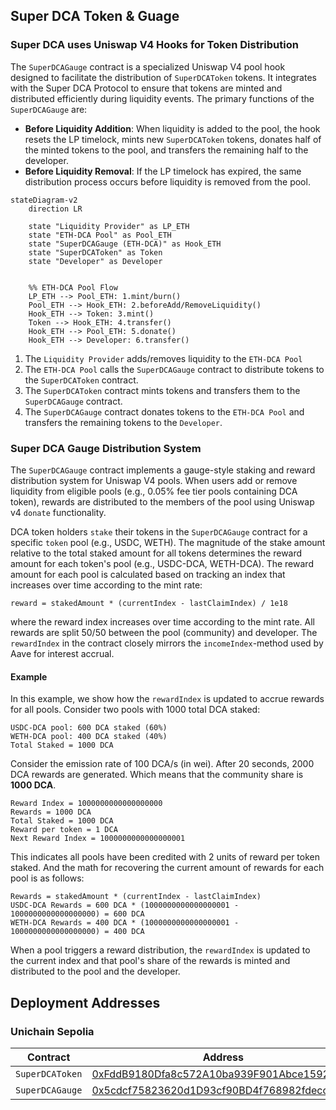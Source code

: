 ## Super DCA Token & Guage
### Super DCA uses Uniswap V4 Hooks for Token Distribution
The `SuperDCAGauge` contract is a specialized Uniswap V4 pool hook designed to facilitate the distribution of `SuperDCAToken` tokens. It integrates with the Super DCA Protocol to ensure that tokens are minted and distributed efficiently during liquidity events. The primary functions of the `SuperDCAGauge` are:
- **Before Liquidity Addition**: When liquidity is added to the pool, the hook resets the LP timelock, mints new `SuperDCAToken` tokens, donates half of the minted tokens to the pool, and transfers the remaining half to the developer.
- **Before Liquidity Removal**: If the LP timelock has expired, the same distribution process occurs before liquidity is removed from the pool.

```mermaid
stateDiagram-v2
    direction LR

    state "Liquidity Provider" as LP_ETH
    state "ETH‑DCA Pool" as Pool_ETH
    state "SuperDCAGauge (ETH‑DCA)" as Hook_ETH
    state "SuperDCAToken" as Token
    state "Developer" as Developer
    

    %% ETH‑DCA Pool Flow
    LP_ETH --> Pool_ETH: 1.mint/burn()
    Pool_ETH --> Hook_ETH: 2.beforeAdd/RemoveLiquidity()
    Hook_ETH --> Token: 3.mint()
    Token --> Hook_ETH: 4.transfer()
    Hook_ETH --> Pool_ETH: 5.donate()
    Hook_ETH --> Developer: 6.transfer()
```
1. The `Liquidity Provider` adds/removes liquidity to the `ETH‑DCA Pool`
2. The `ETH‑DCA Pool` calls the `SuperDCAGauge` contract to distribute tokens to the `SuperDCAToken` contract.
3. The `SuperDCAToken` contract mints tokens and transfers them to the `SuperDCAGauge` contract.
4. The `SuperDCAGauge` contract donates tokens to the `ETH‑DCA Pool` and transfers the remaining tokens to the `Developer`.

### Super DCA Gauge Distribution System

The `SuperDCAGauge` contract implements a gauge-style staking and reward distribution system for Uniswap V4 pools. When users add or remove liquidity from eligible pools (e.g., 0.05% fee tier pools containing DCA token), rewards are distributed to the members of the pool using Uniswap v4 `donate` functionality. 


DCA token holders `stake` their tokens in the `SuperDCAGauge` contract for a specific `token` pool (e.g., USDC, WETH). The magnitude of the stake amount relative to the total staked amount for all tokens determines the reward amount for each token's pool (e.g., USDC-DCA, WETH-DCA). The reward amount for each pool is calculated based on tracking an index that increases over time according to the mint rate:
```
reward = stakedAmount * (currentIndex - lastClaimIndex) / 1e18
```
where the reward index increases over time according to the mint rate. All rewards are split 50/50 between the pool (community) and developer. The `rewardIndex` in the contract closely mirrors the `incomeIndex`-method used by Aave for interest accrual. 

#### Example
In this example, we show how the `rewardIndex` is updated to accrue rewards for all pools. Consider two pools with 1000 total DCA staked:
```
USDC-DCA pool: 600 DCA staked (60%)
WETH-DCA pool: 400 DCA staked (40%)
Total Staked = 1000 DCA
```
Consider the emission rate of 100 DCA/s (in wei). After 20 seconds, 2000 DCA  rewards are generated. Which means that the community share is **1000 DCA**.
```
Reward Index = 1000000000000000000
Rewards = 1000 DCA
Total Staked = 1000 DCA
Reward per token = 1 DCA
Next Reward Index = 1000000000000000001 
```
This indicates all pools have been credited with 2 units of reward per token staked. And the math for recovering the current amount of rewards for each pool is as follows:
```
Rewards = stakedAmount * (currentIndex - lastClaimIndex)
USDC-DCA Rewards = 600 DCA * (1000000000000000001 - 1000000000000000000) = 600 DCA
WETH-DCA Rewards = 400 DCA * (1000000000000000001 - 1000000000000000000) = 400 DCA
```
When a pool triggers a reward distribution, the `rewardIndex` is updated to the current index and that pool's share of the rewards is minted and distributed to the pool and the developer.


## Deployment Addresses

### Unichain Sepolia

| Contract | Address |
| --- | --- |
| `SuperDCAToken` | [0xFddB9180Dfa8c572A10ba939F901Abce15923Bc4](https://unichain-sepolia.blockscout.com/address/0xFddB9180Dfa8c572A10ba939F901Abce15923Bc4) |
| `SuperDCAGauge` | [0x5cdcf75823620d1D93cf90BD4f768982fdecca00](https://unichain-sepolia.blockscout.com/address/0x5cdcf75823620d1D93cf90BD4f768982fdecca00) |

